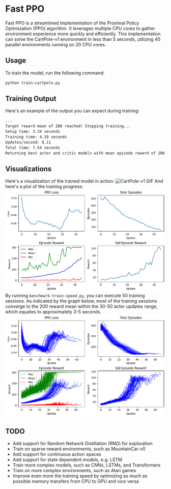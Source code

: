 # Fast PPO

Fast PPO is a streamlined implementation of the Proximal Policy Optimization (PPO) algorithm. It leverages multiple CPU cores to gather environment experience more quickly and efficiently.
This implementation can solve the CartPole-v1 environment in less than 5 seconds, utilizing 40 parallel environments running on 20 CPU cores.

## Usage

To train the model, run the following command:

```bash
python train-cartpole.py
```

## Training Output

Here's an example of the output you can expect during training:

```bash
...
Target reward mean of 200 reached! Stopping training...
Setup time: 3.34 seconds
Training time: 4.19 seconds
Updates/second: 8.11
Total time: 7.54 seconds
Returning best actor and critic models with mean episode reward of 206.58
```

## Visualizations

Here's a visualization of the trained model in action:
![CartPole-v1 GIF](./gifs/CartPole-v1.gif)
And here's a plot of the training progress:
![CartPole-v1 Image](./images/CartPole-v1.png)
By running `benchmark-train-speed.py`, you can execute 50 training sessions. As indicated by the graph below, most of the training sessions converge to the 200 reward mean within the 30-50 actor updates range, which equates to approximately 3-5 seconds.
![CartPole-v1 Benchmark Image](./images/CartPole-v1-benchmark.png)

## TODO

- Add support for Random Network Distillation (RND) for exploration
- Train on sparse reward environments, such as MountainCar-v0
- Add support for continuous action spaces
- Add support for state dependent models, e.g. LSTM
- Train more complex models, such as CNNs, LSTMs, and Transformers
- Train on more complex environments, such as Atari games
- Improve even more the training speed by optimizing as much as possible memory transfers from CPU to GPU and vice versa